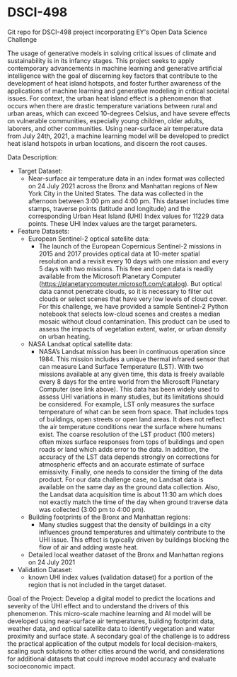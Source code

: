# DSCI-498
Git repo for DSCI-498 project incorporating EY's Open Data Science Challenge

The usage of generative models in solving critical issues of climate and sustainability is in its infancy stages. This project seeks to apply contemporary advancements in machine learning and generative artificial intelligence with the goal of discerning key factors that contribute to the development of heat island hotspots, and foster further awareness of the applications of machine learning and generative modeling in critical societal issues. For context, the urban heat island effect is a phenomenon that occurs when there are drastic temperature variations between rural and urban areas, which can exceed 10-degrees Celsius, and have severe effects on vulnerable communities, especially young children, older adults, laborers, and other communities. Using near-surface air temperature data from July 24th, 2021, a machine learning model will be developed to predict heat island hotspots in urban locations, and discern the root causes.

Data Description:
- Target Dataset:
  - Near-surface air temperature data in an index format was collected on 24 July 2021 across the Bronx and Manhattan regions of New York City in the United States. The data was collected in the afternoon between 3:00 pm and 4:00 pm. This dataset includes time stamps, traverse points (latitude and longitude) and the corresponding Urban Heat Island (UHI) Index values for 11229 data points. These UHI Index values are the target parameters.
- Feature Datasets:
  - European Sentinel-2 optical satellite data:
    - The launch of the European Copernicus Sentinel-2 missions in 2015 and 2017 provides optical data at 10-meter spatial resolution and a revisit every 10 days with one mission and every 5 days with two missions. This free and open data is readily available from the Microsoft Planetary Computer (https://planetarycomputer.microsoft.com/catalog). But optical data cannot penetrate clouds, so it is necessary to filter out clouds or select scenes that have very low levels of cloud cover. For this challenge, we have provided a sample Sentinel-2 Python notebook that selects low-cloud scenes and creates a median mosaic without cloud contamination. This product can be used to assess the impacts of vegetation extent, water, or urban density on urban heating.
  - NASA Landsat optical satellite data:
    - NASA’s Landsat mission has been in continuous operation since 1984. This mission includes a unique thermal infrared sensor that can measure Land Surface Temperature (LST). With two missions available at any given time, this data is freely available every 8 days for the entire world from the Microsoft Planetary Computer (see link above). This data has been widely used to assess UHI variations in many studies, but its limitations should be considered. For example, LST only measures the surface temperature of what can be seen from space. That includes tops of buildings, open streets or open land areas. It does not reflect the air temperature conditions near the surface where humans exist. The coarse resolution of the LST product (100 meters) often mixes surface responses from tops of buildings and open roads or land which adds error to the data. In addition, the accuracy of the LST data depends strongly on corrections for atmospheric effects and an accurate estimate of surface emissivity. Finally, one needs to consider the timing of the data product. For our data challenge case, no Landsat data is available on the same day as the ground data collection. Also, the Landsat data acquisition time is about 11:30 am which does not exactly match the time of the day when ground traverse data was collected (3:00 pm to 4:00 pm). 
  - Building footprints of the Bronx and Manhattan regions:
    - Many studies suggest that the density of buildings in a city influences ground temperatures and ultimately contribute to the UHI issue. This effect is typically driven by buildings blocking the flow of air and adding waste heat.
  - Detailed local weather dataset of the Bronx and Manhattan regions on 24 July 2021
- Validation Dataset:
  - known UHI index values (validation dataset) for a portion of the region that is not included in the target dataset. 

Goal of the Project: 
  Develop a digital model to predict the locations and severity of the UHI effect and to understand the drivers of this phenomenon. This micro-scale machine learning and AI model will be developed using near-surface air temperatures, building footprint data, weather data, and optical satellite data to identify vegetation and water proximity and surface state. A secondary goal of the challenge is to address the practical application of the output models for local decision-makers, scaling such solutions to other cities around the world, and considerations for additional datasets that could improve model accuracy and evaluate socioeconomic impact.

